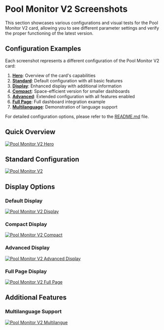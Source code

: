 # Pool Monitor V2 Screenshots

This section showcases various configurations and visual tests for the Pool Monitor V2 card, allowing you to see different parameter settings and verify the proper functioning of the latest version.

## Configuration Examples

Each screenshot represents a different configuration of the Pool Monitor V2 card:

1. [**Hero**](#quick-overview): Overview of the card's capabilities
2. [**Standard**](#standard-configuration): Default configuration with all basic features
3. [**Display**](#display-options): Enhanced display with additional information
4. [**Compact**](#compact-display): Space-efficient version for smaller dashboards
5. [**Advanced**](#advanced-display): Extended configuration with all features enabled
6. [**Full Page**](#full-page-configuration): Full dashboard integration example
7. [**Multilanguage**](#multilanguage-support): Demonstration of language support

For detailed configuration options, please refer to the [README.md](../README.md) file.

## Quick Overview
<a href="hero.png">![Pool Monitor V2 Hero](hero.png)</a>

## Standard Configuration
<a href="Pool-Monitor-V2.png">![Pool Monitor V2](Pool-Monitor-V2.png)</a>

## Display Options

### Default Display
<a href="Pool-Monitor-V2-Display.png">![Pool Monitor V2 Display](Pool-Monitor-V2-Display.png)</a>

### Compact Display
<a href="Pool-Monitor-V2-Compact.png">![Pool Monitor V2 Compact](Pool-Monitor-V2-Compact.png)</a>

### Advanced Display
<a href="Pool-Monitor-V2-Advanced-Display.png">![Pool Monitor V2 Advanced Display](Pool-Monitor-V2-Advanced-Display.png)</a>

### Full Page Display
<a href="Pool-Monitor-V2-Fullpage.png">![Pool Monitor V2 Full Page](Pool-Monitor-V2-Fullpage.png)</a>

## Additional Features

### Multilanguage Support
<a href="Pool-Monitor-V2-Multilangue.png">![Pool Monitor V2 Multilangue](Pool-Monitor-V2-Multilangue.png)</a>


